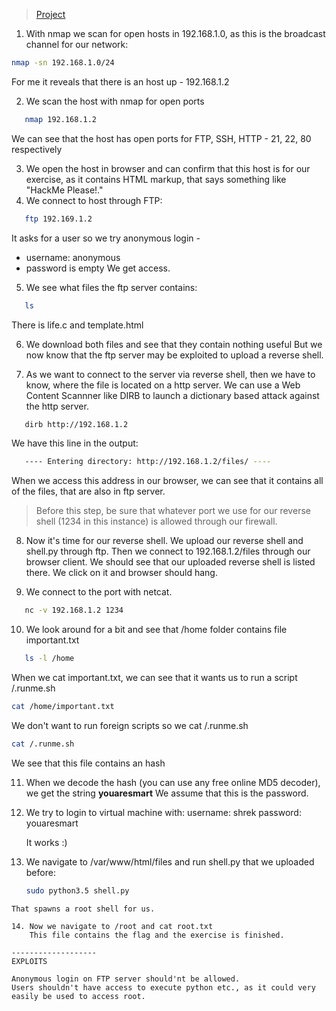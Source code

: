 > [Project](https://github.com/01-edu/public/tree/master/subjects/cybersecurity/local)

1. With nmap we scan for open hosts in 192.168.1.0, as this is the broadcast channel for our network:
```bash
nmap -sn 192.168.1.0/24
```
For me it reveals that there is an host up - 192.168.1.2

2. We scan the host with nmap for open ports
```bash
   nmap 192.168.1.2
```
We can see that the host has open ports for FTP, SSH, HTTP - 21, 22, 80 respectively

3. We open the host in browser and can confirm that this host is for our exercise, as it contains HTML markup, that says something like "HackMe Please!."
4. We connect to host through FTP:
```bash
   ftp 192.169.1.2
```
It asks for a user so we try anonymous login - 
- username: anonymous
- password is empty 
We get access.

5. We see what files the ftp server contains:
```bash
   ls
```
There  is life.c and template.html

6. We download both files and see that they contain nothing useful
   But we now know that the ftp server may be exploited to upload a reverse shell.

7. As we want to connect to the server via reverse shell, then we have to know, where the file is located on a http server.
We can use a Web Content Scannner like DIRB to launch a dictionary based attack against the http server.
```bash
   dirb http://192.168.1.2
```
We have this line in the output:
```bash
   ---- Entering directory: http://192.168.1.2/files/ ----
```
When we access this address in our browser, we can see that it contains all of the files, that are also in ftp server.

> Before this step, be sure that whatever port we use for our reverse shell (1234 in this instance) is allowed through our firewall.

8. Now it's time for our reverse shell.
We upload our reverse shell and shell.py through ftp.
Then we connect to 192.168.1.2/files through our browser client.
We should see that our uploaded reverse shell is listed there.
We click on it and browser should hang.

9. We connect to the port with netcat.
```bash
   nc -v 192.168.1.2 1234
```

10. We look around for a bit and see that /home folder contains file important.txt
```bash
   ls -l /home
```
When we cat important.txt, we can see that it wants us to run a script /.runme.sh
```bash
cat /home/important.txt
```

We don't want to run foreign scripts so we cat /.runme.sh
```bash
cat /.runme.sh
```

We see that this file contains an hash

11. When we decode the hash (you can use any free online MD5 decoder), we get the string **youaresmart**
    We assume that this is the password.

12. We try to login to virtual machine with:
    username: shrek
	password: youaresmart
	
	It works :)

13. We navigate to /var/www/html/files and run shell.py that we uploaded before:
    ```bash
    sudo python3.5 shell.py
```
That spawns a root shell for us.

14. Now we navigate to /root and cat root.txt
    This file contains the flag and the exercise is finished.

-------------------
EXPLOITS

Anonymous login on FTP server should'nt be allowed.
Users shouldn't have access to execute python etc., as it could very easily be used to access root.
